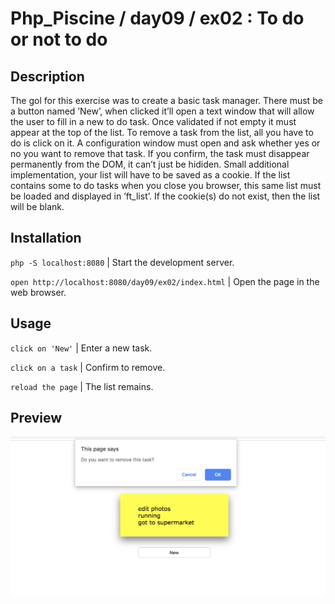 # Php_Piscine / day09 / ex02 : To do or not to do

## Description
The gol for this exercise was to create a basic task manager. There must be a button named ’New’, when clicked it’ll open a text window that will allow the user to fill in a new to do task. Once validated if not empty it must appear at the top of the list. To remove a task from the list, all you have to do is click on it. A configuration window must open and ask whether yes or no you want to remove that task. If you confirm, the task must disappear permanently from the DOM, it can’t just be hididen. Small additional implementation, your list will have to be saved as a cookie. If the list contains some to do tasks when you close you browser, this same list must be loaded and displayed in ’ft_list’. If the cookie(s) do not exist, then the list will be blank.

## Installation
`php -S localhost:8080` | Start the development server.

`open http://localhost:8080/day09/ex02/index.html` | Open the page in the web browser.

## Usage
`click on 'New'` | Enter a new task.

`click on a task` | Confirm to remove.

`reload the page` | The list remains.

## Preview

<kbd><img src="../../resources/images/todo.png" width="1000"></kbd>
